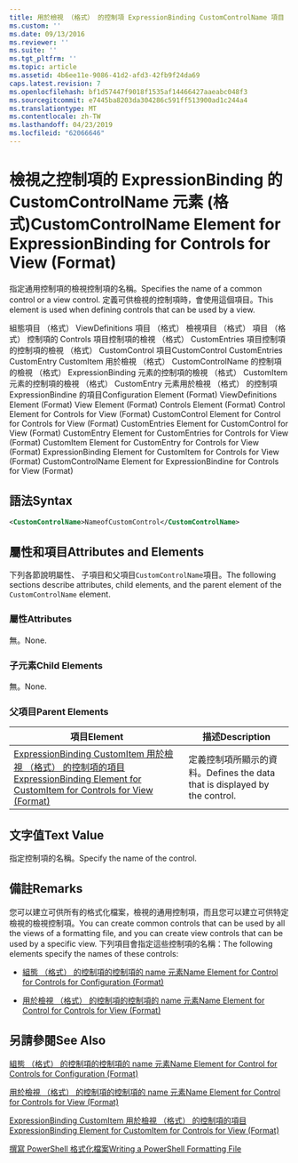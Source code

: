```yaml
---
title: 用於檢視 （格式） 的控制項 ExpressionBinding CustomControlName 項目 |Microsoft Docs
ms.custom: ''
ms.date: 09/13/2016
ms.reviewer: ''
ms.suite: ''
ms.tgt_pltfrm: ''
ms.topic: article
ms.assetid: 4b6ee11e-9086-41d2-afd3-42fb9f24da69
caps.latest.revision: 7
ms.openlocfilehash: bf1d57447f9018f1535af14466427aaeabc048f3
ms.sourcegitcommit: e7445ba8203da304286c591ff513900ad1c244a4
ms.translationtype: MT
ms.contentlocale: zh-TW
ms.lasthandoff: 04/23/2019
ms.locfileid: "62066646"
---
```

# <a name="customcontrolname-element-for-expressionbinding-for-controls-for-view-format"></a><span data-ttu-id="9e629-102">檢視之控制項的 ExpressionBinding 的 CustomControlName 元素 (格式)</span><span class="sxs-lookup"><span data-stu-id="9e629-102">CustomControlName Element for ExpressionBinding for Controls for View (Format)</span></span>

<span data-ttu-id="9e629-103">指定通用控制項的檢視控制項的名稱。</span><span class="sxs-lookup"><span data-stu-id="9e629-103">Specifies the name of a common control or a view control.</span></span> <span data-ttu-id="9e629-104">定義可供檢視的控制項時，會使用這個項目。</span><span class="sxs-lookup"><span data-stu-id="9e629-104">This element is used when defining controls that can be used by a view.</span></span>

<span data-ttu-id="9e629-105">組態項目 （格式） ViewDefinitions 項目 （格式） 檢視項目 （格式） 項目 （格式） 控制項的 Controls 項目控制項的檢視 （格式） CustomEntries 項目控制項的控制項的檢視 （格式） CustomControl 項目CustomControl CustomEntries CustomEntry CustomItem 用於檢視 （格式） CustomControlName 的控制項的檢視 （格式） ExpressionBinding 元素的控制項的檢視 （格式） CustomItem 元素的控制項的檢視 （格式） CustomEntry 元素用於檢視 （格式） 的控制項 ExpressionBindine 的項目</span><span class="sxs-lookup"><span data-stu-id="9e629-105">Configuration Element (Format) ViewDefinitions Element (Format) View Element (Format) Controls Element (Format) Control Element for Controls for View (Format) CustomControl Element for Control for Controls for View (Format) CustomEntries Element for CustomControl for View (Format) CustomEntry Element for CustomEntries for Controls for View (Format) CustomItem Element for CustomEntry for Controls for View (Format) ExpressionBinding Element for CustomItem for Controls for View (Format) CustomControlName Element for ExpressionBindine for Controls for View (Format)</span></span>

## <a name="syntax"></a><span data-ttu-id="9e629-106">語法</span><span class="sxs-lookup"><span data-stu-id="9e629-106">Syntax</span></span>

```xml
<CustomControlName>NameofCustomControl</CustomControlName>
```

## <a name="attributes-and-elements"></a><span data-ttu-id="9e629-107">屬性和項目</span><span class="sxs-lookup"><span data-stu-id="9e629-107">Attributes and Elements</span></span>

<span data-ttu-id="9e629-108">下列各節說明屬性、 子項目和父項目`CustomControlName`項目。</span><span class="sxs-lookup"><span data-stu-id="9e629-108">The following sections describe attributes, child elements, and the parent element of the `CustomControlName` element.</span></span>

### <a name="attributes"></a><span data-ttu-id="9e629-109">屬性</span><span class="sxs-lookup"><span data-stu-id="9e629-109">Attributes</span></span>

<span data-ttu-id="9e629-110">無。</span><span class="sxs-lookup"><span data-stu-id="9e629-110">None.</span></span>

### <a name="child-elements"></a><span data-ttu-id="9e629-111">子元素</span><span class="sxs-lookup"><span data-stu-id="9e629-111">Child Elements</span></span>

<span data-ttu-id="9e629-112">無。</span><span class="sxs-lookup"><span data-stu-id="9e629-112">None.</span></span>

### <a name="parent-elements"></a><span data-ttu-id="9e629-113">父項目</span><span class="sxs-lookup"><span data-stu-id="9e629-113">Parent Elements</span></span>

|<span data-ttu-id="9e629-114">項目</span><span class="sxs-lookup"><span data-stu-id="9e629-114">Element</span></span>|<span data-ttu-id="9e629-115">描述</span><span class="sxs-lookup"><span data-stu-id="9e629-115">Description</span></span>|
|-------------|-----------------|
|[<span data-ttu-id="9e629-116">ExpressionBinding CustomItem 用於檢視 （格式） 的控制項的項目</span><span class="sxs-lookup"><span data-stu-id="9e629-116">ExpressionBinding Element for CustomItem for Controls for View (Format)</span></span>](./expressionbinding-element-for-customitem-for-controls-for-view-format.md)|<span data-ttu-id="9e629-117">定義控制項所顯示的資料。</span><span class="sxs-lookup"><span data-stu-id="9e629-117">Defines the data that is displayed by the control.</span></span>|

## <a name="text-value"></a><span data-ttu-id="9e629-118">文字值</span><span class="sxs-lookup"><span data-stu-id="9e629-118">Text Value</span></span>

<span data-ttu-id="9e629-119">指定控制項的名稱。</span><span class="sxs-lookup"><span data-stu-id="9e629-119">Specify the name of the control.</span></span>

## <a name="remarks"></a><span data-ttu-id="9e629-120">備註</span><span class="sxs-lookup"><span data-stu-id="9e629-120">Remarks</span></span>

<span data-ttu-id="9e629-121">您可以建立可供所有的格式化檔案，檢視的通用控制項，而且您可以建立可供特定檢視的檢視控制項。</span><span class="sxs-lookup"><span data-stu-id="9e629-121">You can create common controls that can be used by all the views of a formatting file, and you can create view controls that can be used by a specific view.</span></span> <span data-ttu-id="9e629-122">下列項目會指定這些控制項的名稱：</span><span class="sxs-lookup"><span data-stu-id="9e629-122">The following elements specify the names of these controls:</span></span>

- [<span data-ttu-id="9e629-123">組態 （格式） 的控制項的控制項的 name 元素</span><span class="sxs-lookup"><span data-stu-id="9e629-123">Name Element for Control for Controls for Configuration (Format)</span></span>](./name-element-for-control-for-controls-for-configuration-format.md)

- [<span data-ttu-id="9e629-124">用於檢視 （格式） 的控制項的控制項的 name 元素</span><span class="sxs-lookup"><span data-stu-id="9e629-124">Name Element for Control for Controls for View (Format)</span></span>](./name-element-for-control-for-controls-for-view-format.md)

## <a name="see-also"></a><span data-ttu-id="9e629-125">另請參閱</span><span class="sxs-lookup"><span data-stu-id="9e629-125">See Also</span></span>

[<span data-ttu-id="9e629-126">組態 （格式） 的控制項的控制項的 name 元素</span><span class="sxs-lookup"><span data-stu-id="9e629-126">Name Element for Control for Controls for Configuration (Format)</span></span>](./name-element-for-control-for-controls-for-configuration-format.md)

[<span data-ttu-id="9e629-127">用於檢視 （格式） 的控制項的控制項的 name 元素</span><span class="sxs-lookup"><span data-stu-id="9e629-127">Name Element for Control for Controls for View (Format)</span></span>](./name-element-for-control-for-controls-for-view-format.md)

[<span data-ttu-id="9e629-128">ExpressionBinding CustomItem 用於檢視 （格式） 的控制項的項目</span><span class="sxs-lookup"><span data-stu-id="9e629-128">ExpressionBinding Element for CustomItem for Controls for View (Format)</span></span>](./expressionbinding-element-for-customitem-for-controls-for-view-format.md)

[<span data-ttu-id="9e629-129">撰寫 PowerShell 格式化檔案</span><span class="sxs-lookup"><span data-stu-id="9e629-129">Writing a PowerShell Formatting File</span></span>](./writing-a-powershell-formatting-file.md)
